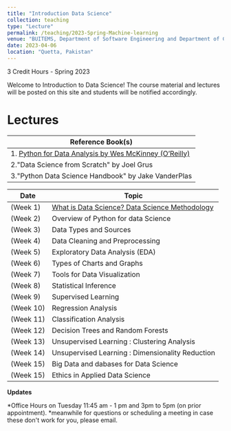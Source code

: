 ```yaml
---
title: "Introduction Data Science"
collection: teaching
type: "Lecture"
permalink: /teaching/2023-Spring-Machine-learning
venue: "BUITEMS, Department of Software Engineering and Department of Computer Engineering"
date: 2023-04-06
location: "Quetta, Pakistan"
---
```


3 Credit Hours - Spring 2023

<!---
Introduction to Data Science 
======
-->

Welcome to Introduction to Data Science! 
The course material and lectures will be posted on this site and students will be notified accordingly. 





Lectures
======
| **Reference Book(s)** |
|----------------------|
|1. [Python for Data Analysis by Wes McKinney (O’Reilly)](http://bit.ly/adswpy-wesmckinney)
|2."Data Science from Scratch" by Joel Grus
|3."Python Data Science Handbook" by Jake VanderPlas

| **Date**   |**Topic**  |
|------------|-----------|
| (Week 1) | [What is Data Science? Data Science Methodology](https://github.com/Saniya-Ashraf/saniya-ashraf.github.io/raw/master/IDS/What%20is%20Data%20Science.pdf)
| (Week 2) | Overview of Python for data Science
| (Week 3) | Data Types and Sources
| (Week 4) | Data Cleaning and Preprocessing
| (Week 5) | Exploratory Data Analysis (EDA)
| (Week 6) | Types of Charts and Graphs
| (Week 7) | Tools for Data Visualization
| (Week 8) | Statistical Inference 
| (Week 9) | Supervised Learning 
| (Week 10) | Regression Analysis
| (Week 11) | Classification Analysis
| (Week 12) | Decision Trees and Random Forests
| (Week 13) | Unsupervised Learning : Clustering Analysis
| (Week 14) | Unsupervised Learning : Dimensionality Reduction
| (Week 15) | Big Data and dabases for Data Science
| (Week 15) | Ethics in Applied Data Science

**Updates**


*Office Hours on Tuesday 11:45 am - 1 pm and 3pm to 5pm (on prior appointment).
*meanwhile for questions or scheduling a meeting in case these don't work for you, please email.

